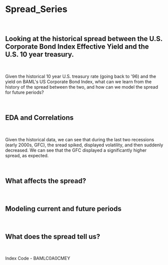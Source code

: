 # Spread_Series

<br/>

## Looking at the historical spread between the U.S. Corporate Bond Index Effective Yield and the U.S. 10 year treasury. 

<br/>

Given the historical 10 year U.S. treasury rate (going back to '96) and the yield on BAML's US Corporate Bond Index, what can we learn from the history of the spread between the two, and how can we model the spread for future periods?

<br/>

## EDA and Correlations

<br/>

Given the historical data, we can see that during the last two recessions (early 2000s, GFC), the sread spiked, displayed volatility, and then suddenly decreased. We can see that the GFC displayed a significantly higher spread, as expected.

<br/>

## What affects the spread?

<br/>

## Modeling current and future periods

<br/>

## What does the spread tell us?

<br/>

Index Code - BAMLC0A0CMEY
